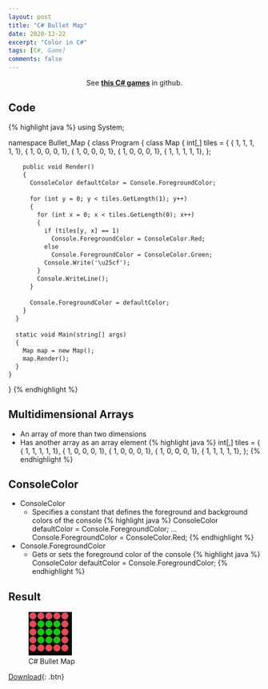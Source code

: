 ```yaml
---
layout: post
title: "C# Bullet Map"
date: 2020-12-22
excerpt: "Color in C#"
tags: [C#, Game]
comments: false
---
```



<center>See <a href="https://github.com/leehuhlee/CShap"><b>this C# games</b></a> in github.</center>


## Code
{% highlight java %}
  using System;

  namespace Bullet_Map
  {
    class Program
    {
      class Map
      {
        int[,] tiles = {
          { 1, 1, 1, 1, 1},
          { 1, 0, 0, 0, 1},
          { 1, 0, 0, 0, 1},
          { 1, 0, 0, 0, 1},
          { 1, 1, 1, 1, 1},
        };

        public void Render()
        {
          ConsoleColor defaultColor = Console.ForegroundColor;

          for (int y = 0; y < tiles.GetLength(1); y++)
          {
            for (int x = 0; x < tiles.GetLength(0); x++)
            {
              if (tiles[y, x] == 1)
                Console.ForegroundColor = ConsoleColor.Red;
              else
                Console.ForegroundColor = ConsoleColor.Green;
              Console.Write('\u25cf');
            }
            Console.WriteLine();
          }

          Console.ForegroundColor = defaultColor;
        }
      }
      
      static void Main(string[] args)
      {
        Map map = new Map();
        map.Render();
      }
    }
  }
{% endhighlight %}


## Multidimensional Arrays
  - An array of more than two dimensions
  - Has another array as an array element
{% highlight java %}
  int[,] tiles = {
          { 1, 1, 1, 1, 1},
          { 1, 0, 0, 0, 1},
          { 1, 0, 0, 0, 1},
          { 1, 0, 0, 0, 1},
          { 1, 1, 1, 1, 1},
        };
{% endhighlight %}


## ConsoleColor
* ConsoleColor
  - Specifies a constant that defines the foreground and background colors of the console
{% highlight java %}
  ConsoleColor defaultColor = Console.ForegroundColor;
  ...
  Console.ForegroundColor = ConsoleColor.Red;
{% endhighlight %}
* Console.ForegroundColor
  - Gets or sets the foreground color of the console
{% highlight java %}
  ConsoleColor defaultColor = Console.ForegroundColor;
{% endhighlight %}

## Result
<figure>
  <a href="/assets/img/posts/cshap_bullet_map/0.jpg"><img src="/assets/img/posts/cshap_bullet_map/0.jpg"></a>
	<figcaption>C# Bullet Map</figcaption>
</figure>

[Download](https://github.com/leehuhlee/CShap){: .btn}
